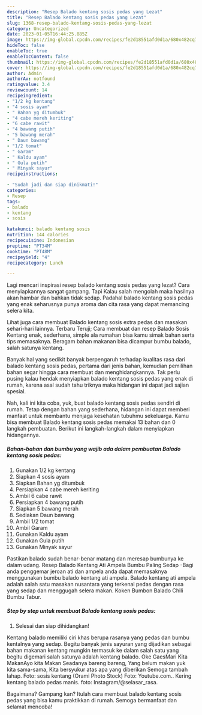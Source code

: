 ```yaml
---
description: "Resep Balado kentang sosis pedas yang Lezat"
title: "Resep Balado kentang sosis pedas yang Lezat"
slug: 1368-resep-balado-kentang-sosis-pedas-yang-lezat
category: Uncategorized
date: 2023-01-05T16:44:25.885Z
image: https://img-global.cpcdn.com/recipes/fe2d18551afd0d1a/680x482cq70/balado-kentang-sosis-pedas-foto-resep-utama.jpg
hideToc: false
enableToc: true
enableTocContent: false
thumbnail: https://img-global.cpcdn.com/recipes/fe2d18551afd0d1a/680x482cq70/balado-kentang-sosis-pedas-foto-resep-utama.jpg
cover: https://img-global.cpcdn.com/recipes/fe2d18551afd0d1a/680x482cq70/balado-kentang-sosis-pedas-foto-resep-utama.jpg
author: Admin
authorAv: notfound
ratingvalue: 3.4
reviewcount: 14
recipeingredient:
- "1/2 kg kentang"
- "4 sosis ayam"
- " Bahan yg ditumbuk"
- "4 cabe mereh keriting"
- "6 cabe rawit"
- "4 bawang putih"
- "5 bawang merah"
- " Daun bawang"
- "1/2 tomat"
- " Garam"
- " Kaldu ayam"
- " Gula putih"
- " Minyak sayur"
recipeinstructions:

- "Sudah jadi dan siap dinikmati!"
categories:
- Resep
tags:
- balado
- kentang
- sosis

katakunci: balado kentang sosis 
nutrition: 144 calories
recipecuisine: Indonesian
preptime: "PT34M"
cooktime: "PT48M"
recipeyield: "4"
recipecategory: Lunch

---
```



Lagi mencari inspirasi resep balado kentang sosis pedas yang lezat? Cara menyiapkannya sangat gampang. Tapi Kalau salah mengolah maka hasilnya akan hambar dan bahkan tidak sedap. Padahal balado kentang sosis pedas yang enak seharusnya punya aroma dan cita rasa yang dapat memancing selera kita.


Lihat juga cara membuat Balado kentang sosis extra pedas dan masakan sehari-hari lainnya. Terbaru Teruji; Cara membuat dan resep Balado Sosis Kentang enak, sederhana, simple ala rumahan bisa kamu simak bahan serta tips memasaknya. Beragam bahan makanan bisa dicampur bumbu balado, salah satunya kentang.

Banyak hal yang sedikit banyak berpengaruh terhadap kualitas rasa dari balado kentang sosis pedas, pertama dari jenis bahan, kemudian pemilihan bahan segar hingga cara membuat dan menghidangkannya. Tak perlu pusing kalau hendak menyiapkan balado kentang sosis pedas yang enak di rumah, karena asal sudah tahu triknya maka hidangan ini dapat jadi sajian spesial.


Nah, kali ini kita coba, yuk, buat balado kentang sosis pedas sendiri di rumah. Tetap dengan bahan yang sederhana, hidangan ini dapat memberi manfaat untuk membantu menjaga kesehatan tubuhmu sekeluarga. Kamu bisa membuat Balado kentang sosis pedas memakai 13 bahan dan 0 langkah pembuatan. Berikut ini langkah-langkah dalam menyiapkan hidangannya.

<!--inarticleads1-->

##### Bahan-bahan dan bumbu yang wajib ada dalam pembuatan Balado kentang sosis pedas:

1. Gunakan 1/2 kg kentang
1. Siapkan 4 sosis ayam
1. Siapkan  Bahan yg ditumbuk
1. Persiapkan 4 cabe mereh keriting
1. Ambil 6 cabe rawit
1. Persiapkan 4 bawang putih
1. Siapkan 5 bawang merah
1. Sediakan  Daun bawang
1. Ambil 1/2 tomat
1. Ambil  Garam
1. Gunakan  Kaldu ayam
1. Gunakan  Gula putih
1. Gunakan  Minyak sayur


Pastikan balado sudah benar-benar matang dan meresap bumbunya ke dalam udang. Resep Balado Kentang Ati Ampela Bumbu Paling Sedap -Bagi anda penggemar jeroan ati dan ampela anda dapat memasaknya menggunakan bumbu balado kentang ati ampela. Balado kentang ati ampela adalah salah satu masakan nusantara yang terkenal pedas dengan rasa yang sedap dan menggugah selera makan. Koken Bumbon Balado Chili Bumbu Tabur. 

<!--inarticleads2-->

##### Step by step untuk membuat Balado kentang sosis pedas:


1. Selesai dan siap dihidangkan!

Kentang balado memiliki ciri khas berupa rasanya yang pedas dan bumbu kentalnya yang sedap. Begitu banyak jenis sayuran yang dijadikan sebagai bahan makanan kentang mungkin termasuk ke dalam salah satu yang begitu digemari salah satunya adalah kentang balado. Oke GaesMari Kita MakanAyo kita Makan Seadanya bareng bareng, Yang belum makan yuk kita sama-sama, Kita bersyukur atas apa yang diberikan Semoga tambah lahap. Foto: sosis kentang (Orami Photo Stock) Foto: Youtube.com.. Kering kentang balado pedas manis. foto: Instagram/@selasar_rasa. 

Bagaimana? Gampang kan? Itulah cara membuat balado kentang sosis pedas yang bisa kamu praktikkan di rumah. Semoga bermanfaat dan selamat mencoba!
